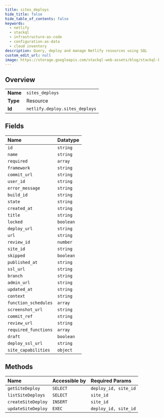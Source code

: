 ```yaml
---
title: sites_deploys
hide_title: false
hide_table_of_contents: false
keywords:
  - netlify
  - stackql
  - infrastructure-as-code
  - configuration-as-data
  - cloud inventory
description: Query, deploy and manage Netlify resources using SQL
custom_edit_url: null
image: https://storage.googleapis.com/stackql-web-assets/blog/stackql-blog-post-featured-image.png
---
```

  
    

## Overview
<table><tbody>
<tr><td><b>Name</b></td><td><code>sites_deploys</code></td></tr>
<tr><td><b>Type</b></td><td>Resource</td></tr>
<tr><td><b>Id</b></td><td><code>netlify.deploy.sites_deploys</code></td></tr>
</tbody></table>

## Fields
| Name | Datatype |
|:-----|:---------|
| `id` | `string` |
| `name` | `string` |
| `required` | `array` |
| `framework` | `string` |
| `commit_url` | `string` |
| `user_id` | `string` |
| `error_message` | `string` |
| `build_id` | `string` |
| `state` | `string` |
| `created_at` | `string` |
| `title` | `string` |
| `locked` | `boolean` |
| `deploy_url` | `string` |
| `url` | `string` |
| `review_id` | `number` |
| `site_id` | `string` |
| `skipped` | `boolean` |
| `published_at` | `string` |
| `ssl_url` | `string` |
| `branch` | `string` |
| `admin_url` | `string` |
| `updated_at` | `string` |
| `context` | `string` |
| `function_schedules` | `array` |
| `screenshot_url` | `string` |
| `commit_ref` | `string` |
| `review_url` | `string` |
| `required_functions` | `array` |
| `draft` | `boolean` |
| `deploy_ssl_url` | `string` |
| `site_capabilities` | `object` |
## Methods
| Name | Accessible by | Required Params |
|:-----|:--------------|:----------------|
| `getSiteDeploy` | `SELECT` | `deploy_id, site_id` |
| `listSiteDeploys` | `SELECT` | `site_id` |
| `createSiteDeploy` | `INSERT` | `site_id` |
| `updateSiteDeploy` | `EXEC` | `deploy_id, site_id` |

